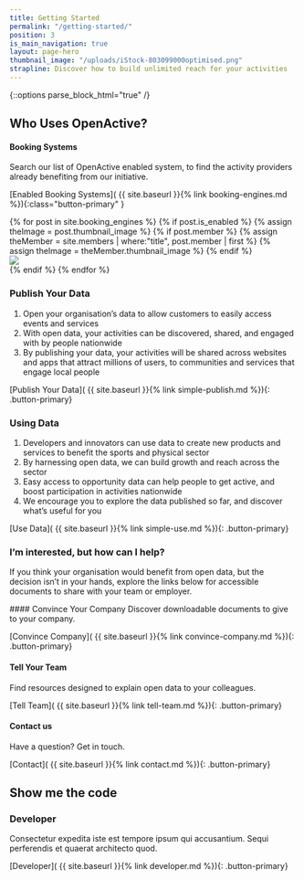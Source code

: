 ```yaml
---
title: Getting Started
permalink: "/getting-started/"
position: 3
is_main_navigation: true
layout: page-hero
thumbnail_image: "/uploads/iStock-803099000optimised.png"
strapline: Discover how to build unlimited reach for your activities
---
```


{::options parse_block_html="true" /}

<!--  ---------------->
<!-- HERO BLOCK -->
<!--  ---------------->






<!--  ---------------->
<!-- BOOKING SYSTEMS-->
<!--  ---------------->
<article class="invert booking-engines-section title-row">
<h2 class="sub-heading-two">Who Uses OpenActive?</h2>
<div class="two">

#### Booking Systems
Search our list of OpenActive enabled system, to find the activity providers already benefiting from our initiative.

[Enabled Booking Systems]( {{ site.baseurl }}{% link booking-engines.md %}){:class="button-primary" }


</div>
<div class="two">
<nav class="subgrid">
{% for post in site.booking_engines %}
{% if post.is_enabled %}
{% assign theImage = post.thumbnail_image %}
{% if post.member %}
{% assign theMember = site.members | where:"title", post.member  | first %}
{% assign theImage = theMember.thumbnail_image %} 
{% endif %}
<div class="four case-tab" data-tab="{{ forloop.index }}" markdown="0" >
<a  href="{{ post.url | relative_url }}"><img role="logo" src="{{ theImage  | relative_url}}"/></a>
</div>
{% endif %}
{% endfor %}
</nav>
</div>
</article>

<!--  ---------------->
<!-- CALL TO ACTION -->
<!--  ---------------->
<article class="call_to_action ">
<div class="subgrid">
<div class="two list">

### Publish Your Data

1. Open your organisation’s data to allow customers to easily access events and services
2. With open data, your activities can be discovered, shared, and engaged with by people nationwide
3. By publishing your data, your activities will be shared across websites and apps that attract millions of users, to communities and services that engage local people

[Publish Your Data]( {{ site.baseurl }}{% link simple-publish.md %}){: .button-primary}


</div>
<div class="two  list">

### Using Data

1. Developers and innovators can use data to create new products and services to benefit the sports and physical sector
2. By harnessing open data, we can build growth and reach across the sector
3. Easy access to opportunity data can help people to get active, and boost participation in activities nationwide
4. We encourage you to explore the data published so far, and discover what’s useful for you

[Use Data]( {{ site.baseurl }}{% link simple-use.md %}){: .button-primary}

</div>
</div>
</article>



<!--  ---------------->
<!-- CALL TO ACTION -->
<!--  ---------------->
<article>
<div class="one">

### I’m interested, but how can I help?

If you think your organisation would benefit from open data, but the decision isn’t in your hands, explore the links below for accessible documents to share with your team or employer.
</div>
</article>


<!--  ---------------->
<!-- CALL TO ACTION -->
<!--  ---------------->
<article class="call_to_action">
<div class="subgrid">
<div class="three">
#### Convince Your Company
Discover downloadable documents to give to your company.

[Convince Company]( {{ site.baseurl }}{% link convince-company.md %}){: .button-primary}

</div>
<div class="three">

#### Tell Your Team
Find resources designed to explain open data to your colleagues.

[Tell Team]( {{ site.baseurl }}{% link tell-team.md %}){: .button-primary}

</div>
<div class="three">

#### Contact us
Have a question? Get in touch.

[Contact]( {{ site.baseurl }}{% link contact.md %}){: .button-primary}

</div>
</div>
</article>

<!--  ---------------->
<!-- DEVELOPER CALL TO ACTION -->
<!--  ---------------->
<article class="call_to_action--full-width">
<h2 class="sub-heading-two">Show me the code</h2>
<div class="one">

### Developer
Consectetur expedita iste est tempore ipsum qui accusantium. Sequi perferendis et quaerat architecto quod.

[Developer]( {{ site.baseurl }}{% link developer.md %}){: .button-primary}

</div>
<figure>
<div class="triangle"></div>
<div class="stripe"></div>
<div style="background: url({{ site.baseurl }}/uploads/dancin.png)center center / cover no-repeat;"></div>
</figure>
</article>